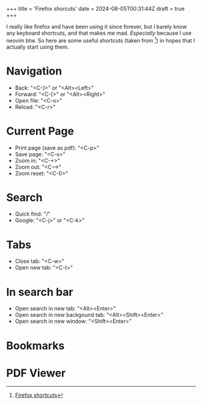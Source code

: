 +++
title = 'Firefox shorcuts'
date = 2024-08-05T00:31:44Z
draft = true
+++

I really like firefox and have been using it since forever, but I barely know any keyboard shortcuts, and that makes me mad. *Especially* because I use neovim btw. So here are some useful shortcuts (taken from [^1]) in hopes that I actually start using them.

# Navigation

- Back: "\<C-\]\>" or "\<Alt\>\<Left\>"
- Forward: "\<C-\[\>" or "\<Alt\>\<Right\>"
- Open file: "\<C-o\>"
- Reload: "\<C-r\>"

# Current Page

- Print page (save as pdf): "\<C-p\>"
- Save page: "\<C-s\>"
- Zoom in: "\<C-+\>"
- Zoom out: "\<C--\>"
- Zoom reset: "\<C-0\>"

# Search

- Quick find: "\/"
- Google: "\<C-j\>" or "\<C-k\>"

# Tabs

- Close tab: "\<C-w\>"
- Open new tab: "\<C-t\>"

# In search bar

- Open search in new tab: "\<Alt\>\<Enter\>"
- Open search in new backgound tab: "\<Alt\>\<Shift\>\<Enter\>"
- Open search in new window: "\<Shift\>\<Enter\>"

# Bookmarks

# PDF Viewer


[^1]: [Firefox shortcuts](https://support.mozilla.org/en-US/kb/keyboard-shortcuts-perform-firefox-tasks-quickly#)
